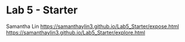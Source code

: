 # Lab 5 - Starter
Samantha Lin
https://samanthaylin3.github.io/Lab5_Starter/expose.html
https://samanthaylin3.github.io/Lab5_Starter/explore.html
